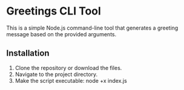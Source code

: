 # Greetings CLI Tool

This is a simple Node.js command-line tool that generates a greeting message based on the provided arguments.

## Installation

1. Clone the repository or download the files.
2. Navigate to the project directory.
3. Make the script executable:
   node  +x index.js

